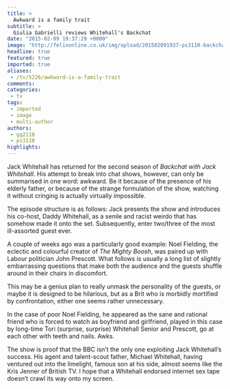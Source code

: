 ```yaml
---
title: >
  Awkward is a family trait
subtitle: >
  Giulia Gabrielli reviews Whitehall's Backchat
date: "2015-02-09 19:37:29 +0000"
image: "http://felixonline.co.uk/img/upload/201502091937-ps3110-backchat.jpg"
headline: true
featured: true
imported: true
aliases:
 - /tv/5226/awkward-is-a-family-trait
comments:
categories:
 - tv
tags:
 - imported
 - image
 - multi-author
authors:
 - gg2110
 - ps3110
highlights:
---
```


Jack Whitehall has returned for the second season of _Backchat with Jack Whitehall_. His attempt to break into chat shows, however, can only be summarised in one word: awkward. Be it because of the presence of his elderly father, or because of the strange formulation of the show, watching it without cringing is actually virtually impossible.

The episode structure is as follows: Jack presents the show and introduces his co-host, Daddy Whitehall, as a senile and racist weirdo that has somehow made it onto the set. Subsequently, enter two/three of the most ill-assorted guest ever.

A couple of weeks ago was a particularly good example: Noel Fielding, the eclectic and colourful creator of _The Mighty Boosh_, was paired up with Labour politician John Prescott. What follows is usually a long list of slightly embarrassing questions that make both the audience and the guests shuffle around in their chairs in discomfort.

This may be a genius plan to really unmask the personality of the guests, or maybe it is designed to be hilarious, but as a Brit who is morbidly mortified by confrontation, either one seems rather unnecessary.

In the case of poor Noel Fielding, he appeared as the sane and rational friend who is forced to watch as boyfriend and girlfriend, played in this case by long-time Tori (surprise, surprise) Whitehall Senior and Prescott, go at each other with teeth and nails. Awks.

The show is proof that the BBC isn’t the only one exploiting Jack Whitehall’s success. His agent and talent-scout father, Michael Whitehall, having ventured out into the limelight, famous son at his side, almost seems like the Kris Jenner of British TV. I hope that a Whitehall endorsed internet sex tape doesn’t crawl its way onto my screen.
